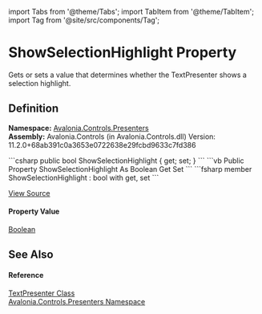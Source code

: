 import Tabs from '@theme/Tabs'; 
import TabItem from '@theme/TabItem'; 
import Tag from '@site/src/components/Tag'; 

# ShowSelectionHighlight Property


Gets or sets a value that determines whether the TextPresenter shows a selection highlight.



## Definition
**Namespace:** <a href="N_Avalonia_Controls_Presenters">Avalonia.Controls.Presenters</a>  
**Assembly:** Avalonia.Controls (in Avalonia.Controls.dll) Version: 11.2.0+68ab391c0a3653e0722638e29fcbd9633c7fd386

<Tabs groupId="api-code-preview">
<TabItem value="csharp" label="C#">
```csharp
public bool ShowSelectionHighlight { get; set; }
```
</TabItem>
<TabItem value="vb" label="VB">
```vb
Public Property ShowSelectionHighlight As Boolean
	Get
	Set
```
</TabItem>
<TabItem value="fsharp" label="F#">
```fsharp
member ShowSelectionHighlight : bool with get, set
```
</TabItem>
</Tabs>



<a href="https://github.com/AvaloniaUI/Avalonia/tree/master/srcAvalonia.Controls/Presenters/TextPresenter.cs#L132" title="View the source code">View Source</a>



#### Property Value
<a href="https://learn.microsoft.com/dotnet/api/system.boolean" target="_blank" rel="noopener noreferrer">Boolean</a>

## See Also


#### Reference
<a href="T_Avalonia_Controls_Presenters_TextPresenter">TextPresenter Class</a>  
<a href="N_Avalonia_Controls_Presenters">Avalonia.Controls.Presenters Namespace</a>  
